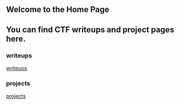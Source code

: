 ## Welcome to the Home Page

## You can find CTF writeups and project pages here.

### writeups
[writeups](writeups/writeups_index)
### projects
[projects](projects)


